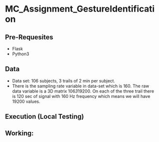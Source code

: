 # MC_Assignment_GestureIdentification

## Pre-Requesites
 - Flask
 - Python3
 

## Data
 * Data set: 106 subjects, 3 trails of 2 min per subject. 
 * There is the sampling rate variable in data-set which is 160. The raw data variable is a 3D matrix 106*3*19200. On each of the three trail there is 120 sec of signal with 160 Hz frequency which means we will have 19200 values.  
     

## Execution (Local Testing)


## Working:
